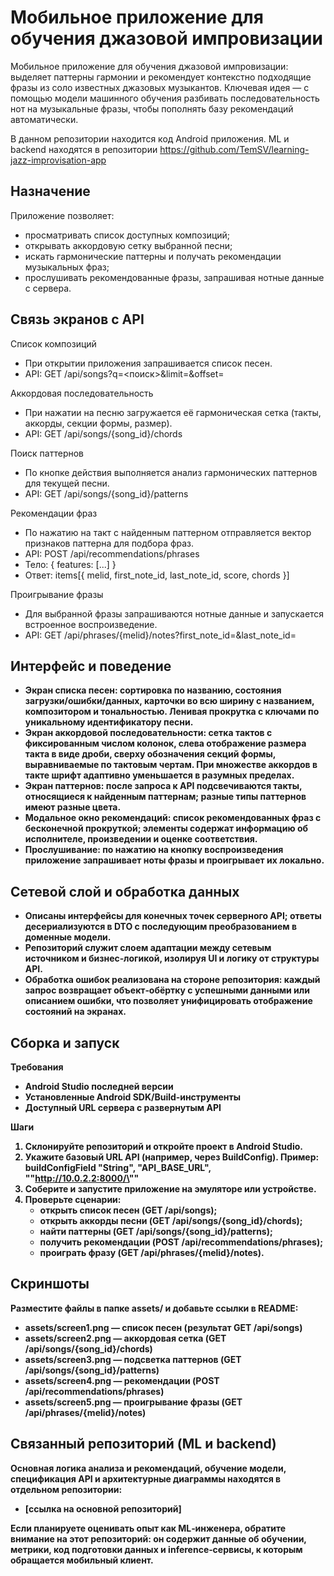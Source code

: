# Мобильное приложение для обучения джазовой импровизации

Мобильное приложение для обучения джазовой импровизации: выделяет паттерны гармонии и рекомендует контекстно подходящие фразы из соло известных джазовых музыкантов. Ключевая идея — с помощью модели машинного обучения разбивать последовательность нот на музыкальные фразы, чтобы пополнять базу рекомендаций автоматически.

В данном репозитории находится код Android приложения. ML и backend находятся в репозитории https://github.com/TemSV/learning-jazz-improvisation-app

## Назначение

Приложение позволяет:
- просматривать список доступных композиций;
- открывать аккордовую сетку выбранной песни;
- искать гармонические паттерны и получать рекомендации музыкальных фраз;
- прослушивать рекомендованные фразы, запрашивая нотные данные с сервера.

## Связь экранов с API

Список композиций
- При открытии приложения запрашивается список песен.
- API: GET /api/songs?q=<поиск>&limit=<N>&offset=<K>

Аккордовая последовательность
- При нажатии на песню загружается её гармоническая сетка (такты, аккорды, секции формы, размер).
- API: GET /api/songs/{song_id}/chords

Поиск паттернов
- По кнопке действия выполняется анализ гармонических паттернов для текущей песни.
- API: GET /api/songs/{song_id}/patterns

Рекомендации фраз
- По нажатию на такт с найденным паттерном отправляется вектор признаков паттерна для подбора фраз.
- API: POST /api/recommendations/phrases
- Тело: { features: [...] }
- Ответ: items[{ melid, first_note_id, last_note_id, score, chords }]

Проигрывание фразы
- Для выбранной фразы запрашиваются нотные данные и запускается встроенное воспроизведение.
- API: GET /api/phrases/{melid}/notes?first_note_id=<A>&last_note_id=<B>

## Интерфейс и поведение

- Экран списка песен: сортировка по названию, состояния загрузки/ошибки/данных, карточки во всю ширину с названием, композитором и тональностью. Ленивая прокрутка с ключами по уникальному идентификатору песни.
- Экран аккордовой последовательности: сетка тактов с фиксированным числом колонок, слева отображение размера такта в виде дроби, сверху обозначения секций формы, выравниваемые по тактовым чертам. При множестве аккордов в такте шрифт адаптивно уменьшается в разумных пределах.
- Экран паттернов: после запроса к API подсвечиваются такты, относящиеся к найденным паттернам; разные типы паттернов имеют разные цвета.
- Модальное окно рекомендаций: список рекомендованных фраз с бесконечной прокруткой; элементы содержат информацию об исполнителе, произведении и оценке соответствия.
- Прослушивание: по нажатию на кнопку воспроизведения приложение запрашивает ноты фразы и проигрывает их локально.

## Сетевой слой и обработка данных

- Описаны интерфейсы для конечных точек серверного API; ответы десериализуются в DTO с последующим преобразованием в доменные модели.
- Репозиторий служит слоем адаптации между сетевым источником и бизнес‑логикой, изолируя UI и логику от структуры API.
- Обработка ошибок реализована на стороне репозитория: каждый запрос возвращает объект‑обёртку с успешными данными или описанием ошибки, что позволяет унифицировать отображение состояний на экранах.

## Сборка и запуск

Требования
- Android Studio последней версии
- Установленные Android SDK/Build‑инструменты
- Доступный URL сервера с развернутым API

Шаги
1) Склонируйте репозиторий и откройте проект в Android Studio.
2) Укажите базовый URL API (например, через BuildConfig).
   Пример: buildConfigField "String", "API_BASE_URL", "\"http://10.0.2.2:8000/\""
3) Соберите и запустите приложение на эмуляторе или устройстве.
4) Проверьте сценарии:
   - открыть список песен (GET /api/songs);
   - открыть аккорды песни (GET /api/songs/{song_id}/chords);
   - найти паттерны (GET /api/songs/{song_id}/patterns);
   - получить рекомендации (POST /api/recommendations/phrases);
   - проиграть фразу (GET /api/phrases/{melid}/notes).

## Скриншоты

Разместите файлы в папке assets/ и добавьте ссылки в README:
- assets/screen1.png — список песен (результат GET /api/songs)
- assets/screen2.png — аккордовая сетка (GET /api/songs/{song_id}/chords)
- assets/screen3.png — подсветка паттернов (GET /api/songs/{song_id}/patterns)
- assets/screen4.png — рекомендации (POST /api/recommendations/phrases)
- assets/screen5.png — проигрывание фразы (GET /api/phrases/{melid}/notes)

## Связанный репозиторий (ML и backend)

Основная логика анализа и рекомендаций, обучение модели, спецификация API и архитектурные диаграммы находятся в отдельном репозитории:
- [ссылка на основной репозиторий]

Если планируете оценивать опыт как ML‑инженера, обратите внимание на этот репозиторий: он содержит данные об обучении, метрики, код подготовки данных и inference‑сервисы, к которым обращается мобильный клиент.
